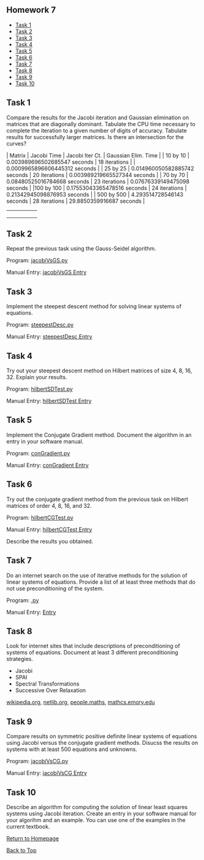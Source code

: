 ## Homework 7

- [Task 1](#task-1)
- [Task 2](#task-2)
- [Task 3](#task-3)
- [Task 4](#task-4)
- [Task 5](#task-5)
- [Task 6](#task-6)
- [Task 7](#task-7)
- [Task 8](#task-8)
- [Task 9](#task-9)
- [Task 10](#task-10)

## Task 1

Compare the results for the Jacobi iteration and Gaussian elimination on matrices that are diagonally dominant. 
Tabulate the CPU time necessary to complete the iteration to a given number of digits of accuracy. Tabulate results 
for successfully larger matrices. Is there an intersection for the curves?

| Matrix | Jacobi Time | Jacobi Iter Ct. | Gaussian Elim. Time | 
| 10 by 10 | 0.003989696502685547 seconds | 18 iterations | | 0.0009965896606445312 seconds | 
| 25 by 25 | 0.014960050582885742 seconds | 20 iterations | 0.003989219665527344 seconds | 
| 70 by 70 | 0.08480525016784668 seconds | 23 iterations | 0.07676339149475098 seconds | 
|100 by 100 | 0.17553043365478516 seconds | 24 iterations | 0.21342945098876953 seconds | 
| 500 by 500 | 4.293514728546143 seconds | 28 iterations | 29.8850359916687 seconds |

|   |   |   |   |   |
|---|---|---|---|---|
|   |   |   |   |   |
|   |   |   |   |   |
|   |   |   |   |   |

## Task 2

Repeat the previous task using the Gauss-Seidel algorithm.

 Program: [jacobiVsGS.py](routines/jacobiVsGS.py)

Manual Entry: [jacobiVsGS Entry](manual/jacobiVsGS.md)



## Task 3

Implement the steepest descent method for solving linear systems of equations.

 Program: [steepestDesc.py](routines/steepestDesc.py)

Manual Entry: [steepestDesc Entry](manual/steepestDesc.md)



## Task 4

Try out your steepest descent method on Hilbert matrices of size 4, 8, 16, 32. Explain your results.

 Program: [hilbertSDTest.py](routines/hilbertSDTest.py)

Manual Entry: [hilbertSDTest Entry](manual/hilbertSDTest.md)



## Task 5

 Implement the Conjugate Gradient method. Document the algorithm in an entry in your software manual.
 
 Program: [conGradient.py](routines/conGradient.py)

Manual Entry: [conGradient Entry](manual/conGradient.md)



## Task 6

Try out the conjugate gradient method from the previous task on Hilbert matrices of order 4, 8, 16, and 32. 

 Program: [hilbertCGTest.py](routines/hilbertCGTest.py)

Manual Entry: [hilbertCGTest Entry](manual/hilbertCGTest.md)


Describe the results you obtained.

## Task 7

Do an internet search on the use of iterative methods for the solution of linear systems of equations. Provide 
a list of at least three methods that do not use preconditioning of the system.

 Program: [.py](routines/.py)

Manual Entry: [ Entry](manual/.md)


    

## Task 8

Look for internet sites that include descriptions of preconditioning of systems of equations. Document at least 3
different preconditioning strategies.

- Jacobi 
- SPAI
- Spectral Transformations
- Successive Over Relaxation

[wikipedia.org](https://en.wikipedia.org/wiki/Preconditioner), [netlib.org](http://www.netlib.org/utk/people/JackDongarra/etemplates/node396.html), [people.maths](http://people.maths.ox.ac.uk/wathen/preconditioning.pdf), [mathcs.emory.edu](http://www.mathcs.emory.edu/~benzi/Web_papers/survey.pdf)




## Task 9

Compare results on symmetric positive definite linear systems of equations using Jacobi versus the conjugate 
gradient methods. Disucss the results on systems with at least 500 equations and unknowns.


 Program: [jacobiVsCG.py](routines/jacobiVsCG.py)

Manual Entry: [jacobiVsCG Entry](manual/jacobiVsCG.md)



## Task 10

 Describe an algorithm for computing the solution of linear least squares systems using Jacobi iteration. Create 
 an entry in your software manual for your algorihm and an example. You can use one of the examples in the current 
 textbook.


[Return to Homepage](https://kjerfire.github.io/math5610/) 

[Back to Top](#homework-1)
